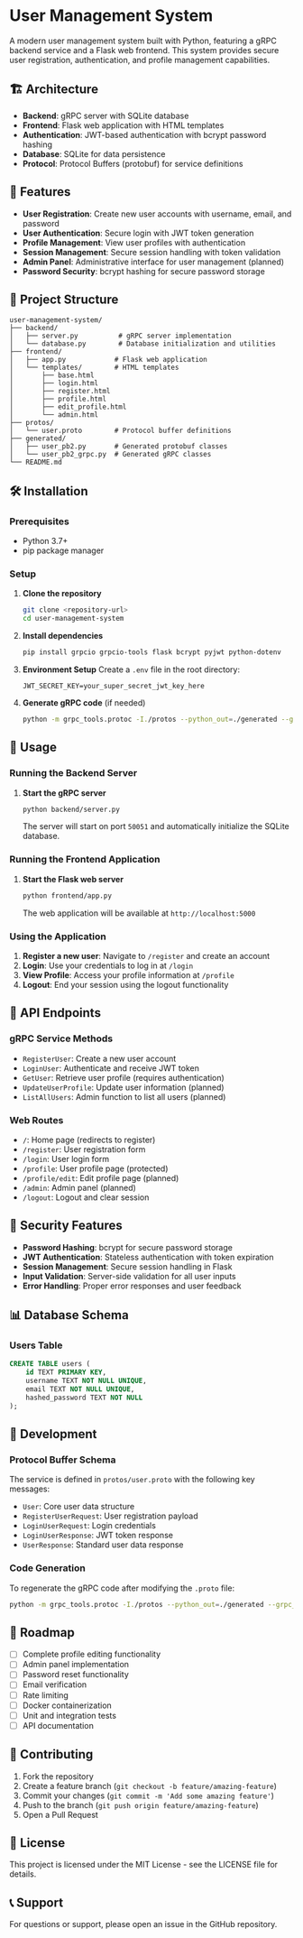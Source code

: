 # User Management System

A modern user management system built with Python, featuring a gRPC backend service and a Flask web frontend. This system provides secure user registration, authentication, and profile management capabilities.

## 🏗️ Architecture

- **Backend**: gRPC server with SQLite database
- **Frontend**: Flask web application with HTML templates
- **Authentication**: JWT-based authentication with bcrypt password hashing
- **Database**: SQLite for data persistence
- **Protocol**: Protocol Buffers (protobuf) for service definitions

## 🚀 Features

- **User Registration**: Create new user accounts with username, email, and password
- **User Authentication**: Secure login with JWT token generation
- **Profile Management**: View user profiles with authentication
- **Session Management**: Secure session handling with token validation
- **Admin Panel**: Administrative interface for user management (planned)
- **Password Security**: bcrypt hashing for secure password storage

## 📁 Project Structure

```
user-management-system/
├── backend/
│   ├── server.py          # gRPC server implementation
│   └── database.py        # Database initialization and utilities
├── frontend/
│   ├── app.py            # Flask web application
│   └── templates/        # HTML templates
│       ├── base.html
│       ├── login.html
│       ├── register.html
│       ├── profile.html
│       ├── edit_profile.html
│       └── admin.html
├── protos/
│   └── user.proto        # Protocol buffer definitions
├── generated/
│   ├── user_pb2.py       # Generated protobuf classes
│   └── user_pb2_grpc.py  # Generated gRPC classes
└── README.md
```

## 🛠️ Installation

### Prerequisites

- Python 3.7+
- pip package manager

### Setup

1. **Clone the repository**
   ```bash
   git clone <repository-url>
   cd user-management-system
   ```

2. **Install dependencies**
   ```bash
   pip install grpcio grpcio-tools flask bcrypt pyjwt python-dotenv
   ```

3. **Environment Setup**
   Create a `.env` file in the root directory:
   ```
   JWT_SECRET_KEY=your_super_secret_jwt_key_here
   ```

4. **Generate gRPC code** (if needed)
   ```bash
   python -m grpc_tools.protoc -I./protos --python_out=./generated --grpc_python_out=./generated ./protos/user.proto
   ```

## 🚀 Usage

### Running the Backend Server

1. **Start the gRPC server**
   ```bash
   python backend/server.py
   ```
   The server will start on port `50051` and automatically initialize the SQLite database.

### Running the Frontend Application

1. **Start the Flask web server**
   ```bash
   python frontend/app.py
   ```
   The web application will be available at `http://localhost:5000`

### Using the Application

1. **Register a new user**: Navigate to `/register` and create an account
2. **Login**: Use your credentials to log in at `/login`
3. **View Profile**: Access your profile information at `/profile`
4. **Logout**: End your session using the logout functionality

## 🔧 API Endpoints

### gRPC Service Methods

- `RegisterUser`: Create a new user account
- `LoginUser`: Authenticate and receive JWT token
- `GetUser`: Retrieve user profile (requires authentication)
- `UpdateUserProfile`: Update user information (planned)
- `ListAllUsers`: Admin function to list all users (planned)

### Web Routes

- `/`: Home page (redirects to register)
- `/register`: User registration form
- `/login`: User login form
- `/profile`: User profile page (protected)
- `/profile/edit`: Edit profile page (planned)
- `/admin`: Admin panel (planned)
- `/logout`: Logout and clear session

## 🔐 Security Features

- **Password Hashing**: bcrypt for secure password storage
- **JWT Authentication**: Stateless authentication with token expiration
- **Session Management**: Secure session handling in Flask
- **Input Validation**: Server-side validation for all user inputs
- **Error Handling**: Proper error responses and user feedback

## 📊 Database Schema

### Users Table
```sql
CREATE TABLE users (
    id TEXT PRIMARY KEY,
    username TEXT NOT NULL UNIQUE,
    email TEXT NOT NULL UNIQUE,
    hashed_password TEXT NOT NULL
);
```

## 🧪 Development

### Protocol Buffer Schema

The service is defined in `protos/user.proto` with the following key messages:
- `User`: Core user data structure
- `RegisterUserRequest`: User registration payload
- `LoginUserRequest`: Login credentials
- `LoginUserResponse`: JWT token response
- `UserResponse`: Standard user data response

### Code Generation

To regenerate the gRPC code after modifying the `.proto` file:
```bash
python -m grpc_tools.protoc -I./protos --python_out=./generated --grpc_python_out=./generated ./protos/user.proto
```

## 🚧 Roadmap

- [ ] Complete profile editing functionality
- [ ] Admin panel implementation
- [ ] Password reset functionality
- [ ] Email verification
- [ ] Rate limiting
- [ ] Docker containerization
- [ ] Unit and integration tests
- [ ] API documentation

## 🤝 Contributing

1. Fork the repository
2. Create a feature branch (`git checkout -b feature/amazing-feature`)
3. Commit your changes (`git commit -m 'Add some amazing feature'`)
4. Push to the branch (`git push origin feature/amazing-feature`)
5. Open a Pull Request

## 📄 License

This project is licensed under the MIT License - see the LICENSE file for details.

## 📞 Support

For questions or support, please open an issue in the GitHub repository.
